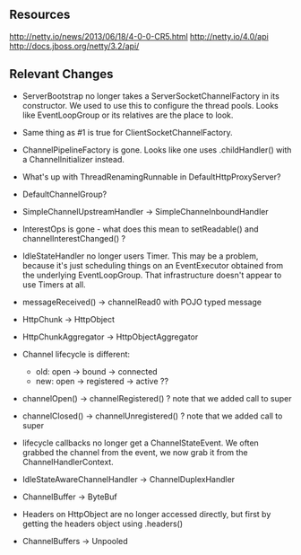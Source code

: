 Resources
---------

http://netty.io/news/2013/06/18/4-0-0-CR5.html
http://netty.io/4.0/api
http://docs.jboss.org/netty/3.2/api/


Relevant Changes
----------------
* ServerBootstrap no longer takes a ServerSocketChannelFactory in its
  constructor.  We used to use this to configure the thread pools.  Looks like
  EventLoopGroup or its relatives are the place to look.

* Same thing as #1 is true for ClientSocketChannelFactory.

* ChannelPipelineFactory is gone.  Looks like one uses .childHandler() with a
  ChannelInitializer instead.

* What's up with ThreadRenamingRunnable in DefaultHttpProxyServer?

* DefaultChannelGroup?

* SimpleChannelUpstreamHandler -> SimpleChanneInboundHandler

* InterestOps is gone - what does this mean to setReadable() and
  channelInterestChanged()  ?

* IdleStateHandler no longer users Timer.  This may be a problem, because it's
  just scheduling things on an EventExecutor obtained from the underlying
  EventLoopGroup.  That infrastructure doesn't appear to use Timers at all. 

* messageReceived() -> channelRead0 with POJO typed message

* HttpChunk -> HttpObject

* HttpChunkAggregator -> HttpObjectAggregator

* Channel lifecycle is different:
  * old: open -> bound -> connected
  * new: open -> registered -> active   ??
  
* channelOpen() -> channelRegistered() ?  note that we added call to super

* channelClosed() -> channelUnregistered() ?   note that we added call to super

* lifecycle callbacks no longer get a ChannelStateEvent.  We often grabbed the
  channel from the event, we now grab it from the ChannelHandlerContext.
  
* IdleStateAwareChannelHandler -> ChannelDuplexHandler

* ChannelBuffer -> ByteBuf

* Headers on HttpObject are no longer accessed directly, but first by getting
  the headers object using .headers()
  
* ChannelBuffers -> Unpooled